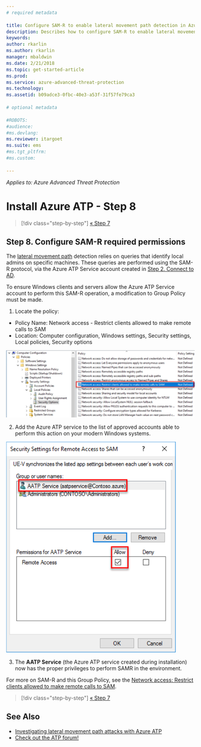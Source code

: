 ```yaml
---
# required metadata

title: Configure SAM-R to enable lateral movement path detection in Azure ATP | Microsoft Docs
description: Describes how to configure SAM-R to enable lateral movement path detection in Azure ATP
keywords:
author: rkarlin
ms.author: rkarlin
manager: mbaldwin
ms.date: 2/21/2018
ms.topic: get-started-article
ms.prod:
ms.service: azure-advanced-threat-protection
ms.technology:
ms.assetid: b09adce3-0fbc-40e3-a53f-31f57fe79ca3

# optional metadata

#ROBOTS:
#audience:
#ms.devlang:
ms.reviewer: itargoet
ms.suite: ems
#ms.tgt_pltfrm:
#ms.custom:

---
```


*Applies to: Azure Advanced Threat Protection*

# Install Azure ATP - Step 8

>[!div class="step-by-step"]
[« Step 7](install-atp-step7.md)

## Step 8. Configure SAM-R required permissions

The [lateral movement path](use-case-lateral-movement-path.md) detection relies on queries that identify local admins on specific machines. These queries are performed using the SAM-R protocol, via the Azure ATP Service account created in [Step 2. Connect to AD](install-atp-step2.md).
 
To ensure Windows clients and servers allow the Azure ATP Service account to perform this SAM-R operation, a modification to Group Policy must be made.

1. Locate the policy:

 - Policy Name:	Network access - Restrict clients allowed to make remote calls to SAM
 - Location: Computer configuration, Windows settings, Security settings, Local policies, Security options
  
  ![Locate the policy](./media/samr-policy-location.png)

2. Add the Azure ATP service to the list of approved accounts able to perform this action on your modern Windows systems.
 
  ![Add the service](./media/samr-add-service.png)

3. The **AATP Service** (the Azure ATP service created during installation) now has the proper privileges to perform SAMR in the environment.

For more on SAM-R and this Group Policy, see the [Network access: Restrict clients allowed to make remote calls to SAM](https://docs.microsoft.com/windows/security/threat-protection/security-policy-settings/network-access-restrict-clients-allowed-to-make-remote-sam-calls).


>[!div class="step-by-step"]
[« Step 7](install-atp-step7.md)



## See Also
- [Investigating lateral movement path attacks with Azure ATP](use-case-lateral-movement-path.md)
- [Check out the ATP forum!](https://aka.ms/azureatpcommunity)